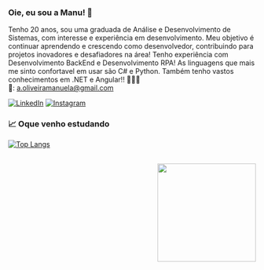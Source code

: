 ### Oie, eu sou a Manu! 🐇

Tenho 20 anos, sou uma graduada de Análise e Desenvolvimento de Sistemas, com interesse e experiência em desenvolvimento. Meu objetivo é continuar aprendendo e crescendo como desenvolvedor, contribuindo para projetos inovadores e desafiadores na área!
Tenho experiência com Desenvolvimento BackEnd e Desenvolvimento RPA! As linguagens que mais me sinto confortavel em usar são C# e Python. Também tenho vastos conhecimentos em  .NET e Angular!! 👩🏻‍💻<br>
📧: a.oliveiramanuela@gmail.com

[![LinkedIn](https://img.shields.io/badge/LinkedIn-0077B5?style=for-the-badge&logo=linkedin&logoColor=white)](www.linkedin.com/in/manuela-alzira-oliveira)
[![Instagram](https://img.shields.io/badge/Instagram-E4405F?style=for-the-badge&logo=instagram&logoColor=white)](https://www.instagram.com/olvrmanuela/)


### 📈 Oque venho estudando
[![Top Langs](https://github-readme-stats.vercel.app/api/top-langs/?username=olvrmanuela&layout=compact)](https://github.com/olvrmanuela/github-readme-stats)

<div style="display: inline_block"><br>
  <img align="right" width="200" heigth"200" src="https://media.giphy.com/media/qdxDab2ZKCLq3qI6kO/giphy.gif" />
</div>
 
